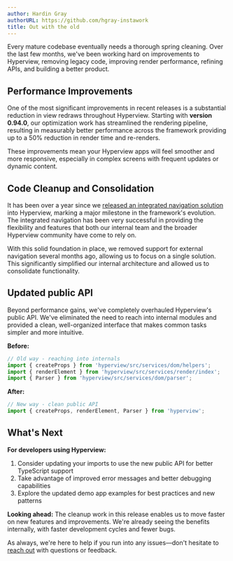 ```yaml
---
author: Hardin Gray
authorURL: https://github.com/hgray-instawork
title: Out with the old
---
```


Every mature codebase eventually needs a thorough spring cleaning. Over the last few months, we've been working hard on improvements to Hyperview, removing legacy code, improving render performance, refining APIs, and building a better product.

## Performance Improvements

One of the most significant improvements in recent releases is a substantial reduction in view redraws throughout Hyperview. Starting with **version 0.94.0**, our optimization work has streamlined the rendering pipeline, resulting in measurably better performance across the framework providing up to a 50% reduction in render time and re-renders.


These improvements mean your Hyperview apps will feel smoother and more responsive, especially in complex screens with frequent updates or dynamic content.

## Code Cleanup and Consolidation

It has been over a year since we [released an integrated navigation solution](https://hyperview.org/blog/2024/05/14/Hyperview-Navigation) into Hyperview, marking a major milestone in the framework's evolution. The integrated navigation has been very successful in providing the flexibility and features that both our internal team and the broader Hyperview community have come to rely on.

With this solid foundation in place, we removed support for external navigation several months ago, allowing us to focus on a single solution. This significantly simplified our internal architecture and allowed us to consolidate functionality.

## Updated public API

Beyond performance gains, we've completely overhauled Hyperview's public API. We've eliminated the need to reach into internal modules and provided a clean, well-organized interface that makes common tasks simpler and more intuitive.

**Before:**
```typescript
// Old way - reaching into internals
import { createProps } from 'hyperview/src/services/dom/helpers';
import { renderElement } from 'hyperview/src/services/render/index';
import { Parser } from 'hyperview/src/services/dom/parser';
```

**After:**
```typescript
// New way - clean public API
import { createProps, renderElement, Parser } from 'hyperview';
```

## What's Next

**For developers using Hyperview:**
1. Consider updating your imports to use the new public API for better TypeScript support
2. Take advantage of improved error messages and better debugging capabilities
3. Explore the updated demo app examples for best practices and new patterns

**Looking ahead:**
The cleanup work in this release enables us to move faster on new features and improvements. We're already seeing the benefits internally, with faster development cycles and fewer bugs.

As always, we're here to help if you run into any issues—don't hesitate to [reach out](https://github.com/Instawork/hyperview/issues) with questions or feedback.

